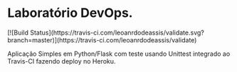 <h1>Laboratório DevOps.</h1>
[![Build Status](https://travis-ci.com/leoanrdodeassis/validate.svg?branch=master)](https://travis-ci.com/leoanrdodeassis/validate)

Aplicação Simples em  Python/Flask com teste usando Unittest integrado ao Travis-CI fazendo deploy no Heroku.
